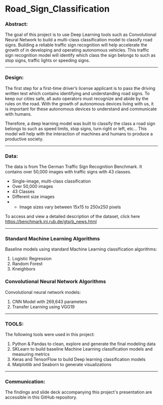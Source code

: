 # Road_Sign_Classification



### Abstract:


The goal of this project is to use Deep Learning tools such as Convolutional Neural Network to build a multi-class classification model to classify road signs. Building a reliable traffic sign recognition will help accelerate the growth of in developing and operating autonomous vehicles. This traffic sign recognition model will identify which class the sign belongs to such as stop signs, traffic lights or speeding signs. 




---



### Design:


The first step for a first-time driver’s license applicant is to pass the driving written test which contains identifying and understanding road signs. To keep our cities safe, all auto operators must recognize and abide by the rules on the road. With the growth of autonomous devices living with us, it is important for these autonomous devices to understand and communicate with humans.  

Therefore, a deep learning model was built to classify the class a road sign belongs to such as speed limits, stop signs, turn right or left, etc… This model will help with the interaction of machines and humans to produce a productive society. 

 



---



### Data:


The data is from The German Traffic Sign Recognition Benchmark. It contains over 50,000 images with traffic signs with 43 classes.



- Single-image, multi-class classification 
- Over 50,000 images
- 43 Classes
- Different size images
- - Image sizes vary between 15x15 to 250x250 pixels

To access and view a detailed description of the dataset, click here https://benchmark.ini.rub.de/gtsrb_news.html 



---


### Standard Machine Learning Algorithms


Baseline models using standard Machine Learning classification algorithms:
1. Logistic Regression
2. Random Forest
3. Kneighbors

### Convolutional Neural Network Algorithms

Convolutional neural network models:
1. CNN Model with 269,643 parameters
2. Transfer Learning using VGG19


---



### TOOLS:

The following tools were used in this project:

1. Python & Pandas to clean, explore and generate the final modeling data
2. SKLearn to build baseline Machine Learning classification models and measuring metrics
3. Keras and TensorFlow to build Deep learning classification models
4. Matplotlib and Seaborn to generate visualizations


---

### Communication:


The findings and slide deck accompanying this project's presentation are accessible in this GitHub repository.



